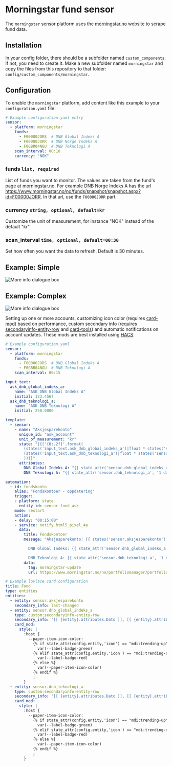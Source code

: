 # Morningstar fund sensor

The `morningstar` sensor platform uses the [morningstar.no](https://www.morningstar.no/no/) website to scrape fund data.

## Installation
In your config folder, there should be a subfolder named `custom_components`. If not, you need to create it. Make a new subfolder named `morningstar` and copy the files from this repository to that folder: `config/custom_components/morningstar`.

## Configuration
To enable the `morningstar` platform, add content like this example to your `configuration.yaml` file:

```yaml
# Example configuration.yaml entry
sensor:
  - platform: morningstar
    funds:
      - F00000JORS  # DNB Global Indeks A
      - F00000JORR  # DNB Norge Indeks A
      - F0GBR04NGU  # DNB Teknologi A
    scan_interval: 00:10
    currency: "NOK"
```

### funds `list, required`
List of funds you want to monitor. The values are taken from the fund's page at [morningstar.no](https://www.morningstar.no/no/).
For example DNB Norge Indeks A has the url https://www.morningstar.no/no/funds/snapshot/snapshot.aspx?id=F00000JORR. In that url, use the `F00000JORR` part.

### currency `string, optional, default=kr`
Customize the unit of measurement, for instance "NOK" instead of the default "kr"

### scan_interval `time, optional, default=00:30`
Set how often you want the data to refresh. Default is 30 minutes.

## Example: Simple
![More info dialogue box](morningstar_example_more_info.png)

## Example: Complex
![More info dialogue box](morningstar_example_complex.png)

Setting up one or more accounts, customizing icon color (requires [card-mod](https://github.com/thomasloven/lovelace-card-mod)) based on performance, custom secondary info (requires [secondaryinfo-entity-row](https://github.com/custom-cards/secondaryinfo-entity-row) and [card-tools](https://github.com/thomasloven/lovelace-card-tools)) and automatic notifications on account updates. These mods are best installed using [HACS](https://hacs.xyz/).

```yaml
# Example configuration.yaml
sensor:
  - platform: morningstar
    funds:
      - F00000JORS  # DNB Global Indeks A
      - F0GBR04NGU  # DNB Teknologi A
    scan_interval: 00:15

input_text:
  ask_dnb_global_indeks_a:
    name: "ASK DNB Global Indeks A"
    initial: 123.4567
  ask_dnb_teknologi_a:
    name: "ASK DNB Teknologi A"
    initial: 250.0000

template:
  - sensor:
    - name: "Aksjesparekonto"
      unique_id: "ask_account"
      unit_of_measurement: "kr"
      state: "{{('{0:.2f}'.format(
        (states('input_text.ask_dnb_global_indeks_a')|float * states('sensor.dnb_global_indeks_a')|float) +
        (states('input_text.ask_dnb_teknologi_a')|float * states('sensor.dnb_teknologi_a')|float)
        ))}}"
      attributes:
        DNB Global Indeks A: "{{ state_attr('sensor.dnb_global_indeks_a', '1 dag') }}"
        DNB Teknologi A: "{{ state_attr('sensor.dnb_teknologi_a', '1 dag') }}"

automation:
  - id: fondskonto
    alias: "Fondskontoer - oppdatering"
    trigger:
    - platform: state
      entity_id: sensor.fond_ask
    mode: restart
    action:
    - delay: "00:15:00"
    - service: notify.html5_pixel_4a
      data:
        title: Fondskontoer
        message: "Aksjesparekonto: {{ states('sensor.aksjesparekonto') }} kr

          DNB Global Indeks: {{ state_attr('sensor.dnb_global_indeks_a', '1 dag') }} %

          DNB Teknologi A: {{ state_attr('sensor.dnb_teknologi_a', '1 dag') }} %"
        data:
          tag: morningstar-update
          url: https://www.morningstar.no/no/portfoliomanager/portfolio.aspx
```
```yaml
# Example lovlace card configuration
title: Fond
type: entities
entities:
  - entity: sensor.aksjesparekonto
    secondary_info: last-changed
  - entity: sensor.dnb_global_indeks_a
    type: custom:secondaryinfo-entity-row
    secondary_info: '[[ {entity}.attributes.Dato ]], [[ {entity}.attributes.1 dag ]] %'
    card_mod:
      style: |
        :host {
          --paper-item-icon-color:
            {% if state_attr(config.entity,'icon') == "mdi:trending-up" %}
              var(--label-badge-green)
            {% elif state_attr(config.entity,'icon') == "mdi:trending-down" %}
              var(--label-badge-red)
            {% else %}
              var(--paper-item-icon-color)
            {% endif %}
            ;
        }
  - entity: sensor.dnb_teknologi_a
    type: custom:secondaryinfo-entity-row
    secondary_info: '[[ {entity}.attributes.Dato ]], [[ {entity}.attributes.1 dag ]] %'
    card_mod:
      style: |
        :host {
          --paper-item-icon-color:
            {% if state_attr(config.entity,'icon') == "mdi:trending-up" %}
              var(--label-badge-green)
            {% elif state_attr(config.entity,'icon') == "mdi:trending-down" %}
              var(--label-badge-red)
            {% else %}
              var(--paper-item-icon-color)
            {% endif %}
            ;
        }
```
